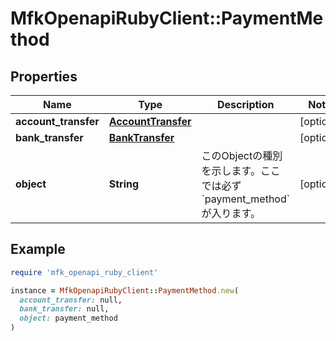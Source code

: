 # MfkOpenapiRubyClient::PaymentMethod

## Properties

| Name | Type | Description | Notes |
| ---- | ---- | ----------- | ----- |
| **account_transfer** | [**AccountTransfer**](AccountTransfer.md) |  | [optional] |
| **bank_transfer** | [**BankTransfer**](BankTransfer.md) |  | [optional] |
| **object** | **String** | このObjectの種別を示します。ここでは必ず&#x60;payment_method&#x60;が入ります。 | [optional] |

## Example

```ruby
require 'mfk_openapi_ruby_client'

instance = MfkOpenapiRubyClient::PaymentMethod.new(
  account_transfer: null,
  bank_transfer: null,
  object: payment_method
)
```

